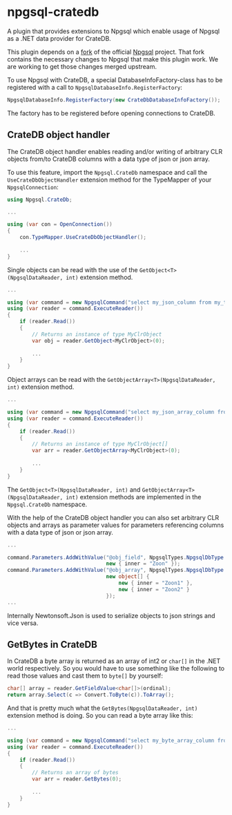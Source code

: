 # npgsql-cratedb
A plugin that provides extensions to Npgsql which enable usage of Npgsql as a .NET data provider for CrateDB.

This plugin depends on a [fork](https://github.com/pircher-software/npgsql/tree/a/typemappings) of the official [Npgsql](https://github.com/npgsql/npgsql) project. That fork contains the necessary changes to Npgsql that make this plugin work. We are working to get those changes merged upstream.

To use Npgsql with CrateDB, a special DatabaseInfoFactory-class has to be registered with a call to `NpgsqlDatabaseInfo.RegisterFactory`:

```c#
NpgsqlDatabaseInfo.RegisterFactory(new CrateDbDatabaseInfoFactory());
```

The factory has to be registered before opening connections to CrateDB.

## CrateDB object handler

The CrateDB object handler enables reading and/or writing of arbitrary CLR objects from/to CrateDB columns with a data type of json or json array. 

To use this feature, import the `Npgsql.CrateDb` namespace and call the `UseCrateDbObjectHandler` extension method for the TypeMapper of your `NpgsqlConnection`:


```c#
using Npgsql.CrateDb;

...

using (var con = OpenConnection())
{
    con.TypeMapper.UseCrateDbObjectHandler();
    
    ...
}
```

Single objects can be read with the use of the `GetObject<T>(NpgsqlDataReader, int)` extension method.

```c#
...

using (var command = new NpgsqlCommand("select my_json_column from my_table", con))
using (var reader = command.ExecuteReader())
{
    if (reader.Read()) 
    {
        // Returns an instance of type MyClrObject
        var obj = reader.GetObject<MyClrObject>(0);
      
        ...
    }
}
```

Object arrays can be read with the `GetObjectArray<T>(NpgsqlDataReader, int)` extension method.

```c#
...

using (var command = new NpgsqlCommand("select my_json_array_column from my_table", con))
using (var reader = command.ExecuteReader())
{
    if (reader.Read()) 
    {
        // Returns an instance of type MyClrObject[]
        var arr = reader.GetObjectArray<MyClrObject>(0);
      
        ...
    }
}
```

The `GetObject<T>(NpgsqlDataReader, int)` and `GetObjectArray<T>(NpgsqlDataReader, int)` extension methods are implemented in the `Npgsql.CrateDb` namespace.

With the help of the CrateDB object handler you can also set arbitrary CLR objects and arrays as parameter values for parameters referencing columns with a data type of json or json array.

```c#
...

command.Parameters.AddWithValue("@obj_field", NpgsqlTypes.NpgsqlDbType.Json, 
                                new { inner = "Zoon" });
command.Parameters.AddWithValue("@obj_array", NpgsqlTypes.NpgsqlDbType.Json, 
                                new object[] { 
                                    new { inner = "Zoon1" }, 
                                    new { inner = "Zoon2" } 
                                });
...
```

Internally Newtonsoft.Json is used to serialize objects to json strings and vice versa.

## GetBytes in CrateDB

In CrateDB a byte array is returned as an array of int2 or `char[]` in the .NET world respectively. So you would have to use something like the following to read those values and cast them to `byte[]` by yourself:

```c#
char[] array = reader.GetFieldValue<char[]>(ordinal);
return array.Select(c => Convert.ToByte(c)).ToArray();
```

And that is pretty much what the `GetBytes(NpgsqlDataReader, int)` extension method is doing. So you can read a byte array like this:

```c#
...

using (var command = new NpgsqlCommand("select my_byte_array_column from my_table", con))
using (var reader = command.ExecuteReader())
{
    if (reader.Read()) 
    {
        // Returns an array of bytes
        var arr = reader.GetBytes(0);
      
        ...
    }
}
```
